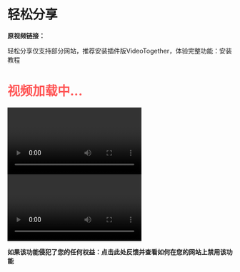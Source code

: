 # 轻松分享
**原视频链接：**<strong></strong>

轻松分享仅支持部分网站，推荐安装插件版VideoTogether，体验完整功能：安装教程


<h1 id="StatusText" style="color:#FF5555">视频加载中...</h1>


<video class="easyShareVideo" id="hlsVideo" controls></video>
<video class="easyShareVideo" id="nativeVideo" controls></video>

<script setup>
import EasyShare from '../.vitepress/components/EasyShare.vue'
</script>
<EasyShare />





**如果该功能侵犯了您的任何权益：点击此处反馈并查看如何在您的网站上禁用该功能**